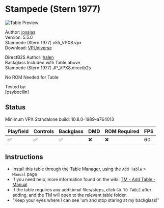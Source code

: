 ﻿# Stampede (Stern 1977)

![Table Preview](../../images/vpx-stampede-preview.jpg)

Author: [jpsalas](https://www.vpforums.org/index.php?showuser=277)  
Version: 5.5.0  
Stampede (Stern 1977) v55_VPX8.vpx  
Download: [VPUniverse](https://www.vpforums.org/index.php?app=downloads&showfile=17797#)

DirectB2S
Author: [halen](https://www.vpforums.org/index.php?showuser=74)  
Backglass Included with Table above  
Stampede (Stern 1977) JP_VPX8.directb2s

No ROM Needed for Table
  
Tested by:  
[psybocilin]

## Status 

Minimum VPX Standalone build: 10.8.0-1989-a764013

| Playfield | Controls | Backglass | DMD | ROM Required | FPS | 
|-----------|----------|-----------|-----|--------------|-----|
| :white_check_mark: | :white_check_mark: | :white_check_mark: | :x: | :x: | 60 |

## Instructions

- Install this table through the Table Manager, using the `Add Table` > `Manual` page
- If you need help, more information found on the wiki: [TM - Add Table - Manual](https://github.com/LegendsUnchained/vpx-standalone-alp4k/wiki/%5B04%5D-%F0%9F%A7%A1-TM-%E2%80%90-Other-Features#add-table---manual)
- If the table requires any additional files/steps, click `GO TO TABLE` after adding, and the TM will open to the relevant table folder.
- "Keep your eyes where I can see 'um and stop staring at my backglass!"

